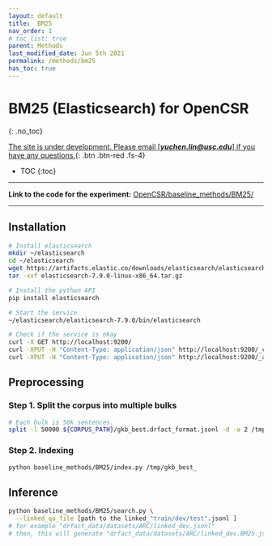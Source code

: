 ```yaml
---
layout: default
title:  BM25 
nav_order: 1
# toc_list: true
parent: Methods
last_modified_date: Jun 5th 2021
permalink: /methods/bm25
has_toc: true
---
```


# BM25 (Elasticsearch) for OpenCSR
{: .no_toc}

<!-- {: .no_toc .text-delta } -->
[The site is under development. Please email [***yuchen.lin@usc.edu***] if you have any questions.](){: .btn .btn-red .fs-4}

- TOC
{:toc}

---

**Link to the code for the experiment:** [OpenCSR/baseline_methods/BM25/](https://github.com/yuchenlin/OpenCSR/tree/main/baseline_methods/BM25)

---

## Installation 

```bash 
# Install elasticsearch
mkdir ~/elasticsearch
cd ~/elasticsearch
wget https://artifacts.elastic.co/downloads/elasticsearch/elasticsearch-7.9.0-linux-x86_64.tar.gz
tar -xvf elasticsearch-7.9.0-linux-x86_64.tar.gz

# Install the python API
pip install elasticsearch

# Start the service
~/elasticsearch/elasticsearch-7.9.0/bin/elasticsearch

# Check if the service is okay
curl -X GET http://localhost:9200/
curl -XPUT -H "Content-Type: application/json" http://localhost:9200/_cluster/settings -d '{ "transient": { "cluster.routing.allocation.disk.threshold_enabled": false } }'
curl -XPUT -H "Content-Type: application/json" http://localhost:9200/_all/_settings -d '{"index.blocks.read_only_allow_delete": null}'
```

## Preprocessing 

### Step 1. Split the corpus into multiple bulks
```bash
# Each bulk is 50k sentences.
split -l 50000 ${CORPUS_PATH}/gkb_best.drfact_format.jsonl -d -a 2 /tmp/gkb_best_
```

### Step 2. Indexing 

```bash
python baseline_methods/BM25/index.py /tmp/gkb_best_
```

## Inference

```bash
python baseline_methods/BM25/search.py \
  --linked_qa_file [path to the linked_"train/dev/test".jsonl ]
# for example "drfact_data/datasets/ARC/linked_dev.jsonl"
# then, this will generate "drfact_data/datasets/ARC/linked_dev.BM25.jsonl"
```

 